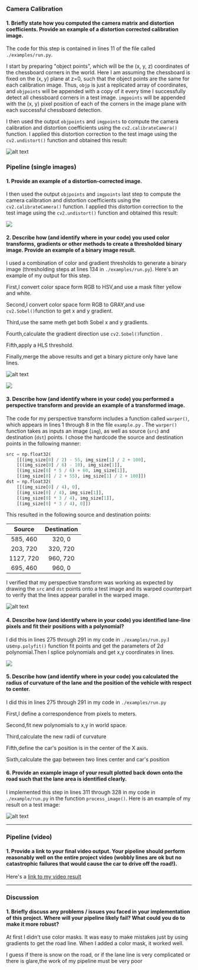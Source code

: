 ### Camera Calibration

#### 1. Briefly state how you computed the camera matrix and distortion coefficients. Provide an example of a distortion corrected calibration image.

The code for this step is contained  in lines 11 of the file called `./examples/run.py`.  

I start by preparing "object points", which will be the (x, y, z) coordinates of the chessboard corners in the world. Here I am assuming the chessboard is fixed on the (x, y) plane at z=0, such that the object points are the same for each calibration image.  Thus, `objp` is just a replicated array of coordinates, and `objpoints` will be appended with a copy of it every time I successfully detect all chessboard corners in a test image.  `imgpoints` will be appended with the (x, y) pixel position of each of the corners in the image plane with each successful chessboard detection.  

I then used the output `objpoints` and `imgpoints` to compute the camera calibration and distortion coefficients using the `cv2.calibrateCamera()` function.  I applied this distortion correction to the test image using the `cv2.undistort()` function and obtained this result: 

![alt text](./examples/undistort_output.png)

### Pipeline (single images)

#### 1. Provide an example of a distortion-corrected image.

I then used the output `objpoints` and `imgpoints` last step to compute the camera calibration and distortion coefficients using the `cv2.calibrateCamera()` function.  I applied this distortion correction to the test image using the `cv2.undistort()` function and obtained this result:

![](./examples/a.png)

#### 2. Describe how (and identify where in your code) you used color transforms, gradients or other methods to create a thresholded binary image.  Provide an example of a binary image result.

I used a combination of color and gradient thresholds to generate a binary image (thresholding steps at lines 134 in `./examples/run.py`).  Here's an example of my output for this step. 

First,I convert color space form RGB to HSV,and use a mask filter yellow and white.

Second,I convert color space form RGB to GRAY,and use `cv2.Sobel()`function  to get x and y gradient.

Third,use the same meth get both Sobel x and y gradients.

Fourth,calculate  the gradient direction use `cv2.Sobel()`function .

Fifth,apply a HLS threshold.

Finally,merge the above results and get a binary picture only have lane lines.



![alt text](./examples/binary_combo_example.jpg)

![](./examples/Figure_1.png)

#### 3. Describe how (and identify where in your code) you performed a perspective transform and provide an example of a transformed image.

The code for my perspective transform includes a function called `warper()`, which appears in lines 1 through 8 in the file `example.py` . The `warper()` function takes as inputs an image (`img`), as well as source (`src`) and destination (`dst`) points.  I chose the hardcode the source and destination points in the following manner:

```python
src = np.float32(
    [[(img_size[0] / 2) - 55, img_size[1] / 2 + 100],
    [((img_size[0] / 6) - 10), img_size[1]],
    [(img_size[0] * 5 / 6) + 60, img_size[1]],
    [(img_size[0] / 2 + 55), img_size[1] / 2 + 100]])
dst = np.float32(
    [[(img_size[0] / 4), 0],
    [(img_size[0] / 4), img_size[1]],
    [(img_size[0] * 3 / 4), img_size[1]],
    [(img_size[0] * 3 / 4), 0]])
```

This resulted in the following source and destination points:

| Source        | Destination   |
|:-------------:|:-------------:|
| 585, 460      | 320, 0        |
| 203, 720      | 320, 720      |
| 1127, 720     | 960, 720      |
| 695, 460      | 960, 0        |

I verified that my perspective transform was working as expected by drawing the `src` and `dst` points onto a test image and its warped counterpart to verify that the lines appear parallel in the warped image.

![alt text](./examples/warped_straight_lines.jpg)



#### 4. Describe how (and identify where in your code) you identified lane-line pixels and fit their positions with a polynomial?

I did this in lines 275 through 291 in my code in `./examples/run.py`.I use`np.polyfit()`  function fit points and get the parameters of 2d polynomial.Then I splice polynomials and get x,y coordinates in lines.

![](./examples/color_fit_lines.jpg)

#### 5. Describe how (and identify where in your code) you calculated the radius of curvature of the lane and the position of the vehicle with respect to center.

I did this in lines 275 through 291 in my code in `./examples/run.py`

First,I define a correspondence from pixels to meters.

Second,fit new polynomials to x,y in world space.

Third,calculate the new radii of curvature

Fifth,define the car's position is in the center of the X axis.

Sixth,calculate the gap between two lines center and car's position

#### 6. Provide an example image of your result plotted back down onto the road such that the lane area is identified clearly.

I implemented this step in lines 311 through 328 in my code in `./example/run.py` in the function `process_image()`.  Here is an example of my result on a test image:

![alt text](./examples/94394702.png)

---

### Pipeline (video)

#### 1. Provide a link to your final video output.  Your pipeline should perform reasonably well on the entire project video (wobbly lines are ok but no catastrophic failures that would cause the car to drive off the road!).

Here's a [link to my video result](./examples/output.mp4)

---

### Discussion

#### 1. Briefly discuss any problems / issues you faced in your implementation of this project.  Where will your pipeline likely fail?  What could you do to make it more robust?

At first I didn't use color masks. It was easy to make mistakes just by using gradients to get the road line. When I added a color mask, it worked well.

I guess if there is snow on the road, or if the lane line is very complicated or there is glare,the work of my pipeline must be very poor